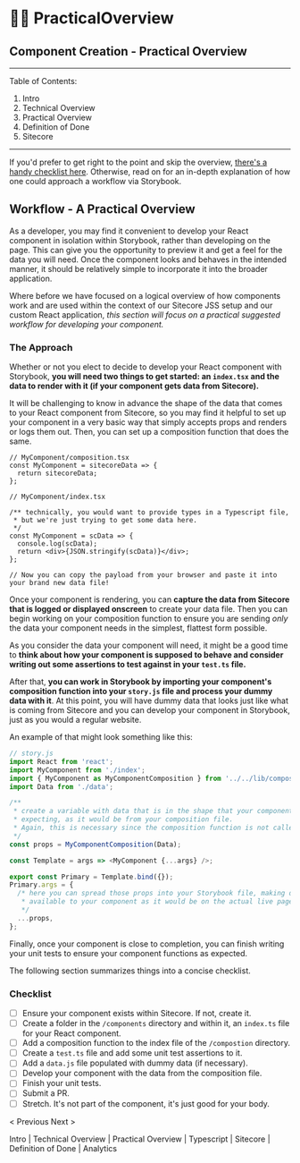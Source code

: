 # 👨🔬 PracticalOverview

## Component Creation - Practical Overview

***

Table of Contents:

1. Intro
2. Technical Overview
3. Practical Overview
4. Definition of Done
5. Sitecore

***

If you'd prefer to get right to the point and skip the overview, [there's a handy checklist here](../../../Website/creating-components/broken-reference/). Otherwise, read on for an in-depth explanation of how one could approach a workflow via Storybook.

## Workflow - A Practical Overview

As a developer, you may find it convenient to develop your React component in isolation within Storybook, rather than developing on the page. This can give you the opportunity to preview it and get a feel for the data you will need. Once the component looks and behaves in the intended manner, it should be relatively simple to incorporate it into the broader application.

Where before we have focused on a logical overview of how components work and are used within the context of our Sitecore JSS setup and our custom React application, _this section will focus on a practical suggested workflow for developing your component._

### The Approach

Whether or not you elect to decide to develop your React component with Storybook, **you will need two things to get started: an `index.tsx` and the data to render with it (if your component gets data from Sitecore).**

It will be challenging to know in advance the shape of the data that comes to your React component from Sitecore, so you may find it helpful to set up your component in a very basic way that simply accepts props and renders or logs them out. Then, you can set up a composition function that does the same.

```tsx
// MyComponent/composition.tsx
const MyComponent = sitecoreData => {
  return sitecoreData;
};
```

```tsx
// MyComponent/index.tsx

/** technically, you would want to provide types in a Typescript file,
 * but we're just trying to get some data here.
 */
const MyComponent = scData => {
  console.log(scData);
  return <div>{JSON.stringify(scData)}</div>;
};

// Now you can copy the payload from your browser and paste it into your brand new data file!
```

Once your component is rendering, you can **capture the data from Sitecore that is logged or displayed onscreen** to create your data file. Then you can begin working on your composition function to ensure you are sending _only_ the data your component needs in the simplest, flattest form possible.

As you consider the data your component will need, it might be a good time to **think about how your component is supposed to behave and consider writing out some assertions to test against in your `test.ts` file.**

After that, **you can work in Storybook by importing your component's composition function into your `story.js` file and process your dummy data with it**. At this point, you will have dummy data that looks just like what is coming from Sitecore and you can develop your component in Storybook, just as you would a regular website.

An example of that might look something like this:

```javascript
// story.js
import React from 'react';
import MyComponent from './index';
import { MyComponent as MyComponentComposition } from '../../lib/composition';
import Data from './data';

/**
 * create a variable with data that is in the shape that your component will be
 * expecting, as it would be from your composition file.
 * Again, this is necessary since the composition function is not called by Storybook.
 */
const props = MyComponentComposition(Data);

const Template = args => <MyComponent {...args} />;

export const Primary = Template.bind({});
Primary.args = {
  /* here you can spread those props into your Storybook file, making data
   * available to your component as it would be on the actual live page.
   */
  ...props,
};
```

Finally, once your component is close to completion, you can finish writing your unit tests to ensure your component functions as expected.

The following section summarizes things into a concise checklist.

### Checklist

* [ ] Ensure your component exists within Sitecore. If not, create it.
* [ ] Create a folder in the `/components` directory and within it, an `index.ts` file for your React component.
* [ ] Add a composition function to the index file of the `/compostion` directory.
* [ ] Create a `test.ts` file and add some unit test assertions to it.
* [ ] Add a `data.js` file populated with dummy data (if necessary).
* [ ] Develop your component with the data from the composition file.
* [ ] Finish your unit tests.
* [ ] Submit a PR.
* [ ] Stretch. It's not part of the component, it's just good for your body.

< Previous Next >

Intro | Technical Overview | Practical Overview | Typescript | Sitecore | Definition of Done | Analytics
